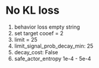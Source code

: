 # No KL loss
1. behavior loss empty string
2. set target cooef  = 2
3. limit = 25
4. limit_signal_prob_decay_min:  25
5. decay_cost: False
6. safe_actor_entropy 1e-4 - 5e-4